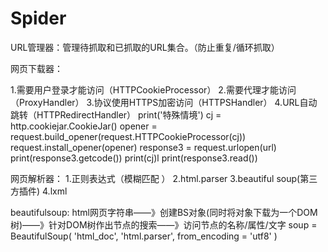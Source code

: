 # Spider


URL管理器：管理待抓取和已抓取的URL集合。（防止重复/循环抓取）


网页下载器：

1.需要用户登录才能访问（HTTPCookieProcessor）
2.需要代理才能访问（ProxyHandler）
3.协议使用HTTPS加密访问（HTTPSHandler）
4.URL自动跳转（HTTPRedirectHandler）
print('特殊情境')
cj = http.cookiejar.CookieJar()
opener = request.build_opener(request.HTTPCookieProcessor(cj))
request.install_opener(opener)
response3 = request.urlopen(url)
print(response3.getcode())
print(cj)l
print(response3.read())



网页解析器：
1.正则表达式（模糊匹配    ）
2.html.parser
3.beautiful soup(第三方插件)
4.lxml


beautifulsoup:
html网页字符串——》创建BS对象(同时将对象下载为一个DOM树)——》针对DOM树作出节点的搜索——》访问节点的名称/属性/文字
soup = BeautifulSoup(
'html_doc',
'html.parser',
from_encoding = 'utf8'
)


